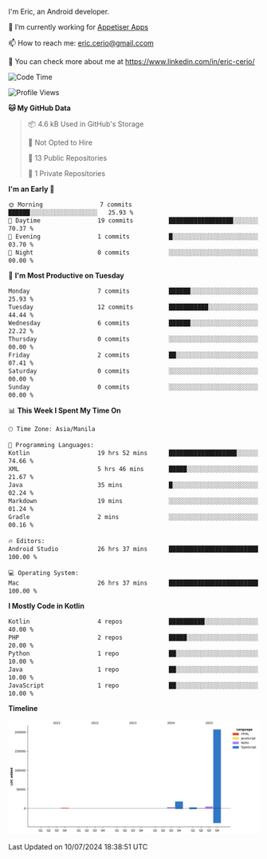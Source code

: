 
I'm Eric, an Android developer.

🔭 I’m currently working for [Appetiser Apps](http://appetiser.com.au)

📫 How to reach me: eric.cerio@gmail.ccom

👀 You can check more about me at https://www.linkedin.com/in/eric-cerio/

<!--START_SECTION:waka-->
![Code Time](http://img.shields.io/badge/Code%20Time-98%20hrs%2055%20mins-blue)

![Profile Views](http://img.shields.io/badge/Profile%20Views-2-blue)

**🐱 My GitHub Data** 

> 📦 4.6 kB Used in GitHub's Storage 
 > 
> 🚫 Not Opted to Hire
 > 
> 📜 13 Public Repositories 
 > 
> 🔑 1 Private Repositories 
 > 
**I'm an Early 🐤** 

```text
🌞 Morning                7 commits           ██████░░░░░░░░░░░░░░░░░░░   25.93 % 
🌆 Daytime                19 commits          ██████████████████░░░░░░░   70.37 % 
🌃 Evening                1 commits           █░░░░░░░░░░░░░░░░░░░░░░░░   03.70 % 
🌙 Night                  0 commits           ░░░░░░░░░░░░░░░░░░░░░░░░░   00.00 % 
```
📅 **I'm Most Productive on Tuesday** 

```text
Monday                   7 commits           ██████░░░░░░░░░░░░░░░░░░░   25.93 % 
Tuesday                  12 commits          ███████████░░░░░░░░░░░░░░   44.44 % 
Wednesday                6 commits           ██████░░░░░░░░░░░░░░░░░░░   22.22 % 
Thursday                 0 commits           ░░░░░░░░░░░░░░░░░░░░░░░░░   00.00 % 
Friday                   2 commits           ██░░░░░░░░░░░░░░░░░░░░░░░   07.41 % 
Saturday                 0 commits           ░░░░░░░░░░░░░░░░░░░░░░░░░   00.00 % 
Sunday                   0 commits           ░░░░░░░░░░░░░░░░░░░░░░░░░   00.00 % 
```


📊 **This Week I Spent My Time On** 

```text
🕑︎ Time Zone: Asia/Manila

💬 Programming Languages: 
Kotlin                   19 hrs 52 mins      ███████████████████░░░░░░   74.66 % 
XML                      5 hrs 46 mins       █████░░░░░░░░░░░░░░░░░░░░   21.67 % 
Java                     35 mins             █░░░░░░░░░░░░░░░░░░░░░░░░   02.24 % 
Markdown                 19 mins             ░░░░░░░░░░░░░░░░░░░░░░░░░   01.24 % 
Gradle                   2 mins              ░░░░░░░░░░░░░░░░░░░░░░░░░   00.16 % 

🔥 Editors: 
Android Studio           26 hrs 37 mins      █████████████████████████   100.00 % 

💻 Operating System: 
Mac                      26 hrs 37 mins      █████████████████████████   100.00 % 
```

**I Mostly Code in Kotlin** 

```text
Kotlin                   4 repos             ██████████░░░░░░░░░░░░░░░   40.00 % 
PHP                      2 repos             █████░░░░░░░░░░░░░░░░░░░░   20.00 % 
Python                   1 repo              ██░░░░░░░░░░░░░░░░░░░░░░░   10.00 % 
Java                     1 repo              ██░░░░░░░░░░░░░░░░░░░░░░░   10.00 % 
JavaScript               1 repo              ██░░░░░░░░░░░░░░░░░░░░░░░   10.00 % 
```



**Timeline**

![Lines of Code chart](https://raw.githubusercontent.com/eric-cerio/eric-cerio/main/assets/bar_graph.png)


 Last Updated on 10/07/2024 18:38:51 UTC
<!--END_SECTION:waka-->
